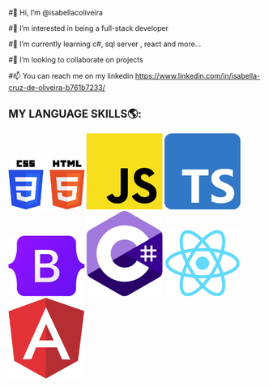  #👋 Hi, I’m @isabellacoliveira
 
 #👀 I’m interested in being a full-stack developer
 
 #🌱 I’m currently learning c#, sql server , react and more... 
 
 #💞️ I’m looking to collaborate on projects
 
 #📫 You can reach me on my linkedin https://www.linkedin.com/in/isabella-cruz-de-oliveira-b761b7233/ 

<!---
isabellacoliveira/isabellacoliveira is a ✨ special ✨ repository because its `README.md` (this file) appears on your GitHub profile.
You can click the Preview link to take a look at your changes.
--->

## MY LANGUAGE SKILLS🌎:
<img src="./imagens/csshtml.png" width="150">
<img src="./imagens/js.png" width="150">
<img src="./imagens/ts.svg" width="150">
<img src="./imagens/bts.png" width="150">
<img src="./imagens/sharp.png" width="150">
<img src="./imagens/react.png" width="150">
<img src="./imagens/angular.png" width="150">




